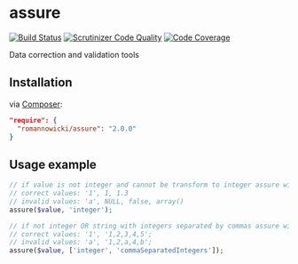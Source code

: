 # assure

[![Build Status](https://scrutinizer-ci.com/g/romannowicki/assure/badges/build.png?b=master)](https://scrutinizer-ci.com/g/romannowicki/assure/build-status/master)
[![Scrutinizer Code Quality](https://scrutinizer-ci.com/g/romannowicki/assure/badges/quality-score.png?b=master)](https://scrutinizer-ci.com/g/romannowicki/assure/?branch=master)
[![Code Coverage](https://scrutinizer-ci.com/g/romannowicki/assure/badges/coverage.png?b=master)](https://scrutinizer-ci.com/g/romannowicki/assure/?branch=master)

Data correction and validation tools

## Installation

via [Composer](https://packagist.org/packages/romannowicki/assure):

```json
"require": {
  "romannowicki/assure": "2.0.0"
}
```

## Usage example

```php 
// if value is not integer and cannot be transform to integer assure with throw exception
// correct values: '1', 1, 1.3
// invalid values: 'a', NULL, false, array()
assure($value, 'integer');

// if not integer OR string with integers separated by commas assure will throw exception
// correct values: '1', '1,2,3,4,5';
// invalid values: 'a', '1,2,a,4,b';
assure($value, ['integer', 'commaSeparatedIntegers']); 
```
